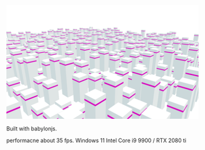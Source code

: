 
![screenshot](./screenshot.png)

Built with babylonjs.

performacne
about 35 fps. Windows 11 Intel Core i9 9900 / RTX 2080 ti